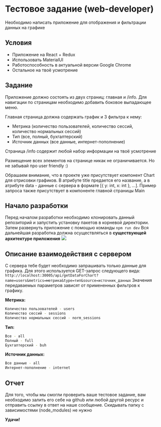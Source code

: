 # Тестовое задание (web-developer)

Необходимо написать приложение для отображения и фильтрации данных на графике

## Условия

- Приложение на React + Redux
- Использовать MaterialUI
- Работоспособность в актуальной версии Google Chrome
- Остальное на твоё усмотрение

## Задание
Приложение должно состоять из двух страниц: главная и /info. Для навигации по страницам необходимо добавить боковое выпадающее меню.

Главная страница должна содержать график и 3 фильтра к нему:
- Метрика (количество пользователей, количество сессий, количество нормальных сессий)
- Тип (все, полный, бухгалтерский)
- Источник данных (все данные, интернет-пополнение)

Страница /info содержит любой набор информации на твоё усмотрение

Размещение всех элементов на странице никак не ограничивается. Но не забывай про user friendly :)

Обрашаем внимание, что в проекте уже присутствует компонент Chart для отрисовки графиков. В атрибуте title предается его название, а в атрибуте data - данные с сервера в формате [{ y: int, x: int }, ...]. Пример запроса также присутствует в компоненте главной страницы Main

## Начало разработки

Перед началом разработки необходимо клонировать данный репозиторий и запустить установку пакетов в корневой директории. Затем развернуть приложение с помощью команды `npm run dev`
Вся дальнейшая разработка должна осуществляться в **существующей архитектуре приложения**
![](https://i.ibb.co/NCwQr6r/image.png)

## Описание взаимодействия с сервером

С сервера тебе будет необходимо запрашивать только данные для графика. Для этого используется GET-запрос следующего вида: `http://localhost:30005/api/getDataForChart?name=users&metrics=метрика&type=тип&source=источник_данных`
Значения передаваемых параметров зависят от примененных фильтров к графику.

**Метрика:**
```sh
Количество пользователей - users
Количество сессий - sessions
Количество нормальных сессий - norm_sessions
```

**Тип:**
```sh
Все - all
Полный - full
Бухгалтерский - buh
```

**Источник данных:**
```sh
Все данные - all
Интернет-пополнение - internet
```

## Отчет
Для того, чтобы мы смогли проверить ваше тестовое задание, вам необходимо залить его себе на github или любой другой ресурс и отправить ссылку в ответ на наше сообщение. Скидывать папку с зависимостями (node_modules) не нужно

**Удачи!**
